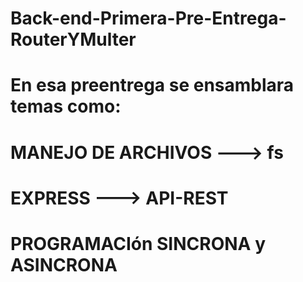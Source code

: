 # Back-end-Primera-Pre-Entrega-RouterYMulter


# En esa preentrega se ensamblara temas como:
#   MANEJO DE ARCHIVOS  --->    fs
#   EXPRESS             --->    API-REST
#   PROGRAMACIón SINCRONA y ASINCRONA 